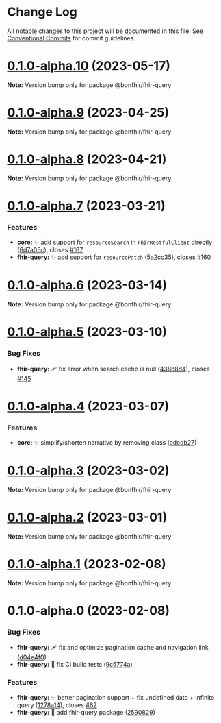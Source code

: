 # Change Log

All notable changes to this project will be documented in this file.
See [Conventional Commits](https://conventionalcommits.org) for commit guidelines.

# [0.1.0-alpha.10](https://github.com/bonfhir/bonfhir/compare/@bonfhir/fhir-query@0.1.0-alpha.9...@bonfhir/fhir-query@0.1.0-alpha.10) (2023-05-17)

**Note:** Version bump only for package @bonfhir/fhir-query





# [0.1.0-alpha.9](https://github.com/bonfhir/bonfhir/compare/@bonfhir/fhir-query@0.1.0-alpha.8...@bonfhir/fhir-query@0.1.0-alpha.9) (2023-04-25)

**Note:** Version bump only for package @bonfhir/fhir-query





# [0.1.0-alpha.8](https://github.com/bonfhir/bonfhir/compare/@bonfhir/fhir-query@0.1.0-alpha.7...@bonfhir/fhir-query@0.1.0-alpha.8) (2023-04-21)

**Note:** Version bump only for package @bonfhir/fhir-query





# [0.1.0-alpha.7](https://github.com/bonfhir/bonfhir/compare/@bonfhir/fhir-query@0.1.0-alpha.6...@bonfhir/fhir-query@0.1.0-alpha.7) (2023-03-21)


### Features

* **core:** :sparkles: add support for `resourceSearch` in `FhirRestfulClient` directly ([6d7a05c](https://github.com/bonfhir/bonfhir/commit/6d7a05cfad72d3e2543fc8c21580959e11e0e644)), closes [#167](https://github.com/bonfhir/bonfhir/issues/167)
* **fhir-query:** :sparkles: add support for `resourcePatch` ([5a2cc35](https://github.com/bonfhir/bonfhir/commit/5a2cc354c03fb5010c1f37f556fc60e1564dd296)), closes [#160](https://github.com/bonfhir/bonfhir/issues/160)





# [0.1.0-alpha.6](https://github.com/bonfhir/bonfhir/compare/@bonfhir/fhir-query@0.1.0-alpha.5...@bonfhir/fhir-query@0.1.0-alpha.6) (2023-03-14)

**Note:** Version bump only for package @bonfhir/fhir-query





# [0.1.0-alpha.5](https://github.com/bonfhir/bonfhir/compare/@bonfhir/fhir-query@0.1.0-alpha.4...@bonfhir/fhir-query@0.1.0-alpha.5) (2023-03-10)


### Bug Fixes

* **fhir-query:** :adhesive_bandage: fix error when search cache is null ([438c8d4](https://github.com/bonfhir/bonfhir/commit/438c8d43fb6a89badf23a527afeede0f028df7cd)), closes [#145](https://github.com/bonfhir/bonfhir/issues/145)





# [0.1.0-alpha.4](https://github.com/bonfhir/bonfhir/compare/@bonfhir/fhir-query@0.1.0-alpha.3...@bonfhir/fhir-query@0.1.0-alpha.4) (2023-03-07)


### Features

* **core:** :sparkles: simplify/shorten narrative by removing class ([adcdb27](https://github.com/bonfhir/bonfhir/commit/adcdb27df6665a916dbe23680a6bfeb949bdda26))





# [0.1.0-alpha.3](https://github.com/bonfhir/bonfhir/compare/@bonfhir/fhir-query@0.1.0-alpha.2...@bonfhir/fhir-query@0.1.0-alpha.3) (2023-03-02)

**Note:** Version bump only for package @bonfhir/fhir-query





# [0.1.0-alpha.2](https://github.com/bonfhir/bonfhir/compare/@bonfhir/fhir-query@0.1.0-alpha.1...@bonfhir/fhir-query@0.1.0-alpha.2) (2023-03-01)

**Note:** Version bump only for package @bonfhir/fhir-query





# [0.1.0-alpha.1](https://github.com/bonfhir/bonfhir/compare/@bonfhir/fhir-query@0.1.0-alpha.0...@bonfhir/fhir-query@0.1.0-alpha.1) (2023-02-08)

**Note:** Version bump only for package @bonfhir/fhir-query





# 0.1.0-alpha.0 (2023-02-08)


### Bug Fixes

* **fhir-query:** :adhesive_bandage: fix and optimize pagination cache and navigation link ([d04e4f0](https://github.com/bonfhir/bonfhir/commit/d04e4f07c9bfafedd8dbf2a7d4a6b2e9334da503))
* **fhir-query:** :green_heart: fix CI build tests ([9c5774a](https://github.com/bonfhir/bonfhir/commit/9c5774ac087c137cb296ce5f74936db81bd04908))


### Features

* **fhir-query:** :sparkles: better pagination support + fix undefined data + infinite query ([1278a14](https://github.com/bonfhir/bonfhir/commit/1278a14eb0782912251dea626ef8e164cde2c281)), closes [#62](https://github.com/bonfhir/bonfhir/issues/62)
* **fhir-query:** :tada: add fhir-query package ([2590829](https://github.com/bonfhir/bonfhir/commit/2590829fa6ecb182b21d37b9104c613c19b88f08))
